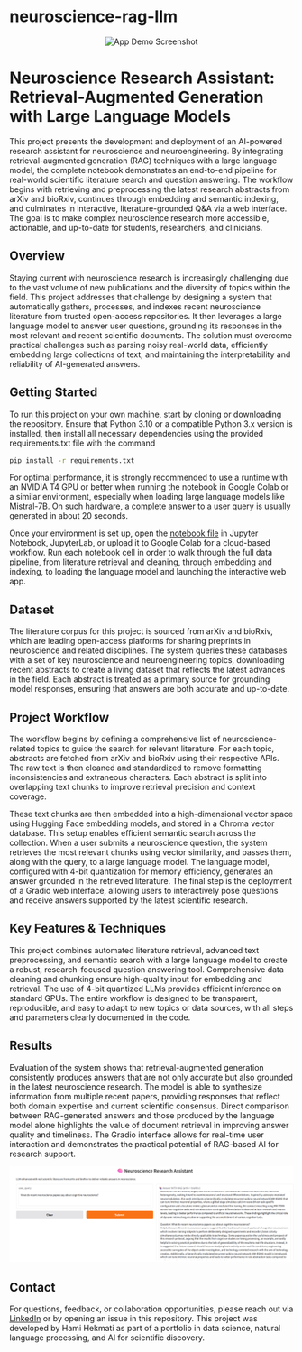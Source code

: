 # neuroscience-rag-llm

<div align="center">
  <img src="https://www.datocms-assets.com/99439/1713864224-10-ways-to-use-ai-in-customer-service.png" alt="App Demo Screenshot" width="700"/>
</div>

# Neuroscience Research Assistant: Retrieval-Augmented Generation with Large Language Models

This project presents the development and deployment of an AI-powered research assistant for neuroscience and neuroengineering. By integrating retrieval-augmented generation (RAG) techniques with a large language model, the complete notebook demonstrates an end-to-end pipeline for real-world scientific literature search and question answering. The workflow begins with retrieving and preprocessing the latest research abstracts from arXiv and bioRxiv, continues through embedding and semantic indexing, and culminates in interactive, literature-grounded Q\&A via a web interface. The goal is to make complex neuroscience research more accessible, actionable, and up-to-date for students, researchers, and clinicians.

## Overview

Staying current with neuroscience research is increasingly challenging due to the vast volume of new publications and the diversity of topics within the field. This project addresses that challenge by designing a system that automatically gathers, processes, and indexes recent neuroscience literature from trusted open-access repositories. It then leverages a large language model to answer user questions, grounding its responses in the most relevant and recent scientific documents. The solution must overcome practical challenges such as parsing noisy real-world data, efficiently embedding large collections of text, and maintaining the interpretability and reliability of AI-generated answers.

## Getting Started

To run this project on your own machine, start by cloning or downloading the repository. Ensure that Python 3.10 or a compatible Python 3.x version is installed, then install all necessary dependencies using the provided requirements.txt file with the command

```bash
pip install -r requirements.txt
```

For optimal performance, it is strongly recommended to use a runtime with an NVIDIA T4 GPU or better when running the notebook in Google Colab or a similar environment, especially when loading large language models like Mistral-7B. On such hardware, a complete answer to a user query is usually generated in about 20 seconds.

Once your environment is set up, open the [notebook file](rag_llm_neuroscience.ipynb) in Jupyter Notebook, JupyterLab, or upload it to Google Colab for a cloud-based workflow. Run each notebook cell in order to walk through the full data pipeline, from literature retrieval and cleaning, through embedding and indexing, to loading the language model and launching the interactive web app.

## Dataset

The literature corpus for this project is sourced from arXiv and bioRxiv, which are leading open-access platforms for sharing preprints in neuroscience and related disciplines. The system queries these databases with a set of key neuroscience and neuroengineering topics, downloading recent abstracts to create a living dataset that reflects the latest advances in the field. Each abstract is treated as a primary source for grounding model responses, ensuring that answers are both accurate and up-to-date.

## Project Workflow

The workflow begins by defining a comprehensive list of neuroscience-related topics to guide the search for relevant literature. For each topic, abstracts are fetched from arXiv and bioRxiv using their respective APIs. The raw text is then cleaned and standardized to remove formatting inconsistencies and extraneous characters. Each abstract is split into overlapping text chunks to improve retrieval precision and context coverage.

These text chunks are then embedded into a high-dimensional vector space using Hugging Face embedding models, and stored in a Chroma vector database. This setup enables efficient semantic search across the collection. When a user submits a neuroscience question, the system retrieves the most relevant chunks using vector similarity, and passes them, along with the query, to a large language model. The language model, configured with 4-bit quantization for memory efficiency, generates an answer grounded in the retrieved literature. The final step is the deployment of a Gradio web interface, allowing users to interactively pose questions and receive answers supported by the latest scientific research.

## Key Features & Techniques

This project combines automated literature retrieval, advanced text preprocessing, and semantic search with a large language model to create a robust, research-focused question answering tool. Comprehensive data cleaning and chunking ensure high-quality input for embedding and retrieval. The use of 4-bit quantized LLMs provides efficient inference on standard GPUs. The entire workflow is designed to be transparent, reproducible, and easy to adapt to new topics or data sources, with all steps and parameters clearly documented in the code.

## Results

Evaluation of the system shows that retrieval-augmented generation consistently produces answers that are not only accurate but also grounded in the latest neuroscience research. The model is able to synthesize information from multiple recent papers, providing responses that reflect both domain expertise and current scientific consensus. Direct comparison between RAG-generated answers and those produced by the language model alone highlights the value of document retrieval in improving answer quality and timeliness. The Gradio interface allows for real-time user interaction and demonstrates the practical potential of RAG-based AI for research support.

![App Demo Screenshot](demo.png)

## Contact

For questions, feedback, or collaboration opportunities, please reach out via [LinkedIn](https://www.linkedin.com/in/hami-hekmati-399932154/)
 or by opening an issue in this repository. This project was developed by Hami Hekmati as part of a portfolio in data science, natural language processing, and AI for scientific discovery.
